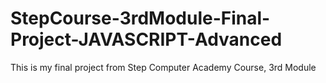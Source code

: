 # StepCourse-3rdModule-Final-Project-JAVASCRIPT-Advanced
 This is my final project from Step Computer Academy Course, 3rd Module
